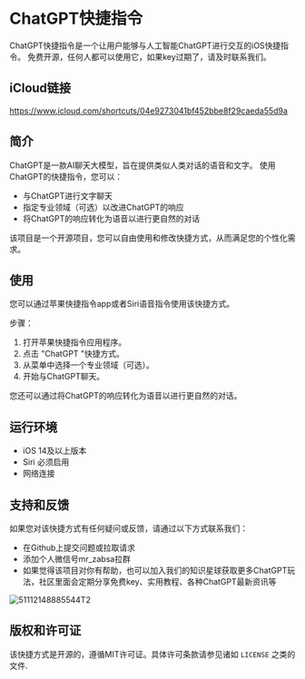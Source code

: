 # ChatGPT快捷指令

ChatGPT快捷指令是一个让用户能够与人工智能ChatGPT进行交互的iOS快捷指令。
免费开源，任何人都可以使用它，如果key过期了，请及时联系我们。

## iCloud链接

https://www.icloud.com/shortcuts/04e9273041bf452bbe8f29caeda55d9a

## 简介

ChatGPT是一款AI聊天大模型，旨在提供类似人类对话的语音和文字。 使用ChatGPT的快捷指令，您可以：

- 与ChatGPT进行文字聊天
- 指定专业领域（可选）以改进ChatGPT的响应
- 将ChatGPT的响应转化为语音以进行更自然的对话

该项目是一个开源项目，您可以自由使用和修改快捷方式，从而满足您的个性化需求。

## 使用

您可以通过苹果快捷指令app或者Siri语音指令使用该快捷方式。

步骤：

1. 打开苹果快捷指令应用程序。
2. 点击 "ChatGPT "快捷方式。
3. 从菜单中选择一个专业领域（可选）。
4. 开始与ChatGPT聊天。

您还可以通过将ChatGPT的响应转化为语音以进行更自然的对话。

## 运行环境

- iOS 14及以上版本
- Siri 必须启用
- 网络连接

## 支持和反馈

如果您对该快捷方式有任何疑问或反馈，请通过以下方式联系我们：

- 在Github上提交问题或拉取请求
- 添加个人微信号mr_zabsa拉群
- 如果觉得该项目对你有帮助，也可以加入我们的知识星球获取更多ChatGPT玩法，社区里面会定期分享免费key、实用教程、各种ChatGPT最新资讯等

![51112148885544T2](https://user-images.githubusercontent.com/24582880/234613447-58bbf025-5bf2-4a90-adee-8766e6dc1b8b.JPG)


## 版权和许可证

该快捷方式是开源的，遵循MIT许可证。具体许可条款请参见诸如 `LICENSE` 之类的文件.
